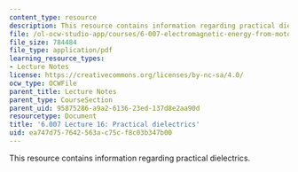 ```yaml
---
content_type: resource
description: This resource contains information regarding practical dielectrics.
file: /ol-ocw-studio-app/courses/6-007-electromagnetic-energy-from-motors-to-lasers-spring-2011/ea747d757642563ac75cf8c03b347b00_MIT6_007S11_lec16.pdf
file_size: 784484
file_type: application/pdf
learning_resource_types:
- Lecture Notes
license: https://creativecommons.org/licenses/by-nc-sa/4.0/
ocw_type: OCWFile
parent_title: Lecture Notes
parent_type: CourseSection
parent_uid: 95875286-a9a2-6136-23ed-137d8e2aa90d
resourcetype: Document
title: '6.007 Lecture 16: Practical dielectrics'
uid: ea747d75-7642-563a-c75c-f8c03b347b00
---
```

This resource contains information regarding practical dielectrics.